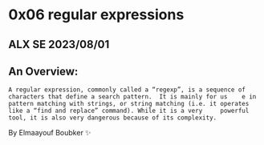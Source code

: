# 0x06 regular expressions
## ALX SE 2023/08/01
## An Overview:

	A regular expression, commonly called a “regexp”, is a sequence of characters that define a search pattern.  It is mainly for us	e in pattern matching with strings, or string matching (i.e. it operates like a “find and replace” command). While it is a very 	powerful tool, it is also very dangerous because of its complexity.

By Elmaayouf Boubker ✨
